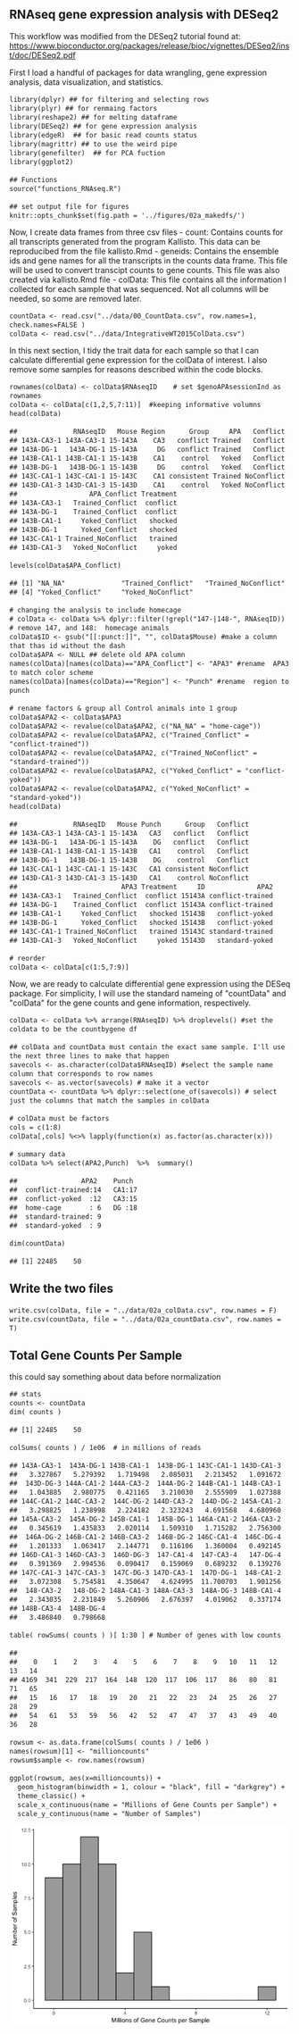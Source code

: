 RNAseq gene expression analysis with DESeq2
-------------------------------------------

This workflow was modified from the DESeq2 tutorial found at:
<https://www.bioconductor.org/packages/release/bioc/vignettes/DESeq2/inst/doc/DESeq2.pdf>

First I load a handful of packages for data wrangling, gene expression
analysis, data visualization, and statistics.

    library(dplyr) ## for filtering and selecting rows
    library(plyr) ## for renmaing factors
    library(reshape2) ## for melting dataframe
    library(DESeq2) ## for gene expression analysis
    library(edgeR)  ## for basic read counts status
    library(magrittr) ## to use the weird pipe
    library(genefilter)  ## for PCA fuction
    library(ggplot2)

    ## Functions
    source("functions_RNAseq.R")

    ## set output file for figures 
    knitr::opts_chunk$set(fig.path = '../figures/02a_makedfs/')

Now, I create data frames from three csv files - count: Contains counts
for all transcripts generated from the program Kallisto. This data can
be reproducibed from the file kallisto.Rmd - geneids: Contains the
ensemble ids and gene names for all the transcripts in the counts data
frame. This file will be used to convert transcipt counts to gene
counts. This file was also created via kallisto.Rmd file - colData: This
file contains all the information I collected for each sample that was
sequenced. Not all columns will be needed, so some are removed later.

    countData <- read.csv("../data/00_CountData.csv", row.names=1, check.names=FALSE )
    colData <- read.csv("../data/IntegrativeWT2015ColData.csv")

In this next section, I tidy the trait data for each sample so that I
can calculate differential gene expression for the colData of interest.
I also remove some samples for reasons described within the code blocks.

    rownames(colData) <- colData$RNAseqID    # set $genoAPAsessionInd as rownames
    colData <- colData[c(1,2,5,7:11)]  #keeping informative volumns
    head(colData)

    ##              RNAseqID   Mouse Region      Group     APA   Conflict
    ## 143A-CA3-1 143A-CA3-1 15-143A    CA3   conflict Trained   Conflict
    ## 143A-DG-1   143A-DG-1 15-143A     DG   conflict Trained   Conflict
    ## 143B-CA1-1 143B-CA1-1 15-143B    CA1    control   Yoked   Conflict
    ## 143B-DG-1   143B-DG-1 15-143B     DG    control   Yoked   Conflict
    ## 143C-CA1-1 143C-CA1-1 15-143C    CA1 consistent Trained NoConflict
    ## 143D-CA1-3 143D-CA1-3 15-143D    CA1    control   Yoked NoConflict
    ##                  APA_Conflict Treatment
    ## 143A-CA3-1   Trained_Conflict  conflict
    ## 143A-DG-1    Trained_Conflict  conflict
    ## 143B-CA1-1     Yoked_Conflict   shocked
    ## 143B-DG-1      Yoked_Conflict   shocked
    ## 143C-CA1-1 Trained_NoConflict   trained
    ## 143D-CA1-3   Yoked_NoConflict     yoked

    levels(colData$APA_Conflict)

    ## [1] "NA_NA"              "Trained_Conflict"   "Trained_NoConflict"
    ## [4] "Yoked_Conflict"     "Yoked_NoConflict"

    # changing the analysis to include homecage
    # colData <- colData %>% dplyr::filter(!grepl("147-|148-", RNAseqID))  # remove 147, and 148:  homecage animals 
    colData$ID <- gsub("[[:punct:]]", "", colData$Mouse) #make a column that thas id without the dash
    colData$APA <- NULL ## delete old APA column
    names(colData)[names(colData)=="APA_Conflict"] <- "APA3" #rename  APA3 to match color scheme
    names(colData)[names(colData)=="Region"] <- "Punch" #rename  region to punch

    # rename factors & group all Control animals into 1 group
    colData$APA2 <- colData$APA3 
    colData$APA2 <- revalue(colData$APA2, c("NA_NA" = "home-cage")) 
    colData$APA2 <- revalue(colData$APA2, c("Trained_Conflict" = "conflict-trained")) 
    colData$APA2 <- revalue(colData$APA2, c("Trained_NoConflict" = "standard-trained")) 
    colData$APA2 <- revalue(colData$APA2, c("Yoked_Conflict" = "conflict-yoked")) 
    colData$APA2 <- revalue(colData$APA2, c("Yoked_NoConflict" = "standard-yoked")) 
    head(colData)

    ##              RNAseqID   Mouse Punch      Group   Conflict
    ## 143A-CA3-1 143A-CA3-1 15-143A   CA3   conflict   Conflict
    ## 143A-DG-1   143A-DG-1 15-143A    DG   conflict   Conflict
    ## 143B-CA1-1 143B-CA1-1 15-143B   CA1    control   Conflict
    ## 143B-DG-1   143B-DG-1 15-143B    DG    control   Conflict
    ## 143C-CA1-1 143C-CA1-1 15-143C   CA1 consistent NoConflict
    ## 143D-CA1-3 143D-CA1-3 15-143D   CA1    control NoConflict
    ##                          APA3 Treatment     ID             APA2
    ## 143A-CA3-1   Trained_Conflict  conflict 15143A conflict-trained
    ## 143A-DG-1    Trained_Conflict  conflict 15143A conflict-trained
    ## 143B-CA1-1     Yoked_Conflict   shocked 15143B   conflict-yoked
    ## 143B-DG-1      Yoked_Conflict   shocked 15143B   conflict-yoked
    ## 143C-CA1-1 Trained_NoConflict   trained 15143C standard-trained
    ## 143D-CA1-3   Yoked_NoConflict     yoked 15143D   standard-yoked

    # reorder 
    colData <- colData[c(1:5,7:9)]

Now, we are ready to calculate differential gene expression using the
DESeq package. For simplicity, I will use the standard nameing of
"countData" and "colData" for the gene counts and gene information,
respectively.

    colData <- colData %>% arrange(RNAseqID) %>% droplevels() #set the coldata to be the countbygene df

    ## colData and countData must contain the exact same sample. I'll use the next three lines to make that happen
    savecols <- as.character(colData$RNAseqID) #select the sample name column that corresponds to row names
    savecols <- as.vector(savecols) # make it a vector
    countData <- countData %>% dplyr::select(one_of(savecols)) # select just the columns that match the samples in colData

    # colData must be factors
    cols = c(1:8)
    colData[,cols] %<>% lapply(function(x) as.factor(as.character(x)))

    # summary data
    colData %>% select(APA2,Punch)  %>%  summary()

    ##                APA2    Punch   
    ##  conflict-trained:14   CA1:17  
    ##  conflict-yoked  :12   CA3:15  
    ##  home-cage       : 6   DG :18  
    ##  standard-trained: 9           
    ##  standard-yoked  : 9

    dim(countData)

    ## [1] 22485    50

Write the two files
-------------------

    write.csv(colData, file = "../data/02a_colData.csv", row.names = F)
    write.csv(countData, file = "../data/02a_countData.csv", row.names = T)

Total Gene Counts Per Sample
----------------------------

this could say something about data before normalization

    ## stats
    counts <- countData
    dim( counts )

    ## [1] 22485    50

    colSums( counts ) / 1e06  # in millions of reads

    ## 143A-CA3-1  143A-DG-1 143B-CA1-1  143B-DG-1 143C-CA1-1 143D-CA1-3 
    ##   3.327867   5.279392   1.719498   2.085031   2.213452   1.091672 
    ##  143D-DG-3 144A-CA1-2 144A-CA3-2  144A-DG-2 144B-CA1-1 144B-CA3-1 
    ##   1.043885   2.980775   0.421165   3.210030   2.555909   1.027388 
    ## 144C-CA1-2 144C-CA3-2  144C-DG-2 144D-CA3-2  144D-DG-2 145A-CA1-2 
    ##   3.298825   1.238998   2.224182   2.323243   4.691568   4.680960 
    ## 145A-CA3-2  145A-DG-2 145B-CA1-1  145B-DG-1 146A-CA1-2 146A-CA3-2 
    ##   0.345619   1.435833   2.020114   1.509310   1.715282   2.756300 
    ##  146A-DG-2 146B-CA1-2 146B-CA3-2  146B-DG-2 146C-CA1-4  146C-DG-4 
    ##   1.201333   1.063417   2.144771   0.116106   1.360004   0.492145 
    ## 146D-CA1-3 146D-CA3-3  146D-DG-3  147-CA1-4  147-CA3-4   147-DG-4 
    ##   0.391369   2.994536   0.090417   0.159069   0.689232   0.139276 
    ## 147C-CA1-3 147C-CA3-3  147C-DG-3 147D-CA3-1  147D-DG-1  148-CA1-2 
    ##   3.072308   5.754581   4.350647   4.624995  11.700703   1.901256 
    ##  148-CA3-2   148-DG-2 148A-CA1-3 148A-CA3-3  148A-DG-3 148B-CA1-4 
    ##   2.343035   2.231849   5.260906   2.676397   4.019062   0.337174 
    ## 148B-CA3-4  148B-DG-4 
    ##   3.486840   0.798668

    table( rowSums( counts ) )[ 1:30 ] # Number of genes with low counts

    ## 
    ##    0    1    2    3    4    5    6    7    8    9   10   11   12   13   14 
    ## 4169  341  229  217  164  148  120  117  106  117   86   80   81   71   65 
    ##   15   16   17   18   19   20   21   22   23   24   25   26   27   28   29 
    ##   54   61   53   59   56   42   52   47   47   37   43   49   40   36   28

    rowsum <- as.data.frame(colSums( counts ) / 1e06 )
    names(rowsum)[1] <- "millioncounts"
    rowsum$sample <- row.names(rowsum)

    ggplot(rowsum, aes(x=millioncounts)) + 
      geom_histogram(binwidth = 1, colour = "black", fill = "darkgrey") +
      theme_classic() +
      scale_x_continuous(name = "Millions of Gene Counts per Sample") +
      scale_y_continuous(name = "Number of Samples")

![](../figures/02a_makedfs/totalRNAseqcounts-1.png)
